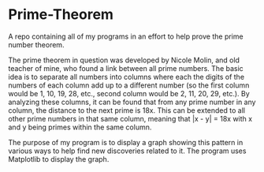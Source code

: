 # Prime-Theorem
A repo containing all of my programs in an effort to help prove the prime number theorem.

The prime theorem in question was developed by Nicole Molin, and old teacher of mine, who found a link between all prime numbers. The basic idea is to separate all numbers into columns where each the digits of the numbers of each column add up to a different number (so the first column would be 1, 10, 19, 28, etc., second column would be 2, 11, 20, 29, etc.). By analyzing these columns, it can be found that from any prime number in any column, the distance to the next prime is 18x. This can be extended to all other prime numbers in that same column, meaning that |x - y| = 18x with x and y being primes within the same column.

The purpose of my program is to display a graph showing this pattern in various ways to help find new discoveries related to it. The program uses Matplotlib to display the graph.
